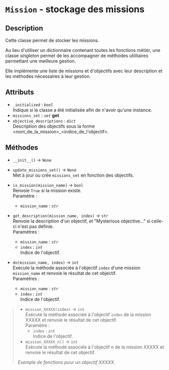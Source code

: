 # `Mission` - stockage des missions
## Description
Cette classe permet de stocker les missions.

Au lieu d'utiliser un dictionnaire contenant toutes les fonctions métier, une classe *singleton* permet de les accompagner de
méthodes utilitaires permettant une meilleure gestion.

Elle implémente une liste de missions et d'objectifs avec leur description et les méthodes nécessaires à leur gestion.

## Attributs
- `_initialized` : *`bool`* \
  Indique si la classe a été initialisée afin de n'avoir qu'une instance.
- `missions_set` : *`set`* **get**
- `objective_descriptions` : *`dict`* \
  Description des objectifs sous la forme <nom_de_la_mission>_<indice_de_l'objectif>.

## Méthodes
- `__init__()` &rarr; `None`
- `update_missions_set()` &rarr; `None` \
  Met à jour ou crée `missions_set` en fonction des objectifs.

- `is_mission(mission_name)` &rarr; `bool` \
  Renvoie `True` si la mission existe. \
  Paramètre :
  * `mission_name` : *`str`*

- `get_description(mission_name, index)` &rarr; `str` \
  Renvoie la description d'un objectif, et "Mysterious objective..." si celle-ci n'est pas définie. \
  Paramètres :
  * `mission_name` : *`str`*
  * `index` : *`int`* \
    Indice de l'objectif.

- `do(mission_name, index)` &rarr; `int` \
  Exécute la méthode associée à l'objectif `index` d'une mission `mission_name` et renvoie le résultat de cet objectif. \
  Paramètres :
  * `mission_name` : *`str`*
  * `index` : *`int`* \
    Indice de l'objectif.

> - `mission_XXXXX(index)` &rarr; `int` \
>   Exécute la méthode associée à l'objectif `index` de la mission XXXXX et renvoie le résultat de cet objectif. \
>   Paramètre :
>   * `index` : *`int`* \
>      Indice de l'objectif.
> - `mission_XXXXX_n()` &rarr; `int` \
>   Exécute la méthode associée à l'objectif n de la mission XXXXX et renvoie le résultat de cet objectif.
> 
> *Exemple de fonctions pour un objectif XXXXX.*